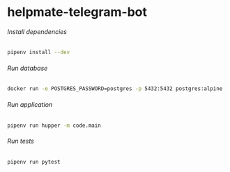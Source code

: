 # helpmate-telegram-bot

###### Install dependencies
```bash
pipenv install --dev
```

###### Run database
```bash
docker run -e POSTGRES_PASSWORD=postgres -p 5432:5432 postgres:alpine
```

###### Run application
```bash
pipenv run hupper -m code.main
```

###### Run tests
```bash
pipenv run pytest
```
